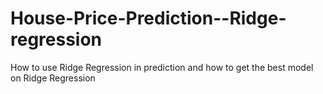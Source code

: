 # House-Price-Prediction--Ridge-regression
How to use Ridge Regression in prediction and how to get the best model on Ridge Regression
